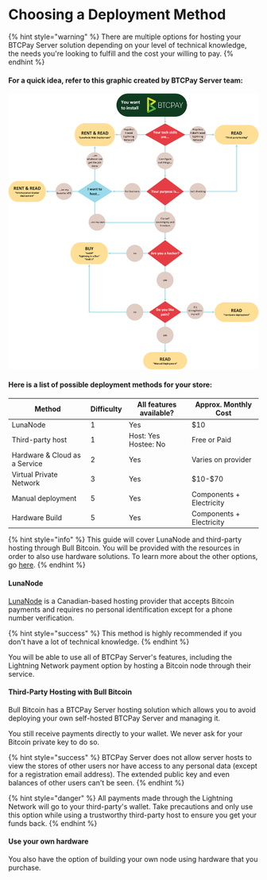 # Choosing a Deployment Method

{% hint style="warning" %}
There are multiple options for hosting your BTCPay Server solution depending on your level of technical knowledge, the needs you're looking to fulfill and the cost your willing to pay.
{% endhint %}

#### **For a quick idea, refer to this graphic created by BTCPay Server team:**

![](../../.gitbook/assets/DecisionDiagInstallBTCPayServer.381f8b42.png)

#### **Here is a list of possible deployment methods for your store:**

<table><thead><tr><th>Method</th><th data-type="rating" data-max="5">Difficulty</th><th>All features available?</th><th>Approx. Monthly Cost</th></tr></thead><tbody><tr><td>LunaNode</td><td>1</td><td>Yes</td><td>$10</td></tr><tr><td>Third-party host</td><td>1</td><td>Host: Yes<br>Hostee: No</td><td>Free or Paid</td></tr><tr><td>Hardware &#x26; Cloud as a Service</td><td>2</td><td>Yes</td><td>Varies on provider</td></tr><tr><td>Virtual Private Network</td><td>3</td><td>Yes</td><td>$10-$70</td></tr><tr><td>Manual deployment</td><td>5</td><td>Yes</td><td>Components + Electricity</td></tr><tr><td>Hardware Build</td><td>5</td><td>Yes</td><td>Components + Electricity</td></tr></tbody></table>

{% hint style="info" %}
This guide will cover LunaNode and third-party hosting through Bull Bitcoin. You will be provided with the resources in order to also use hardware solutions. To learn more about the other options, go [here](https://docs.btcpayserver.org/Deployment/).
{% endhint %}

#### **LunaNode**

[LunaNode](https://www.lunanode.com) is a Canadian-based hosting provider that accepts Bitcoin payments and requires no personal identification except for a phone number verification.

{% hint style="success" %}
This method is highly recommended if you don't have a lot of technical knowledge.
{% endhint %}

You will be able to use all of BTCPay Server's features, including the Lightning Network payment option by hosting a Bitcoin node through their service.&#x20;

#### **Third-Party Hosting with Bull Bitcoin**

Bull Bitcoin has a BTCPay Server hosting solution which allows you to avoid deploying your own self-hosted BTCPay Server and managing it.

You still receive payments directly to your wallet. We never ask for your Bitcoin private key to do so.

{% hint style="success" %}
BTCPay Server does not allow server hosts to view the stores of other users nor have access to any personal data (except for a registration email address). The extended public key and even balances of other users can't be seen.
{% endhint %}

{% hint style="danger" %}
All payments made through the Lightning Network will go to your third-party's wallet. Take precautions and only use this option while using a trustworthy third-party host to ensure you get your funds back.
{% endhint %}

#### **Use your own hardware**

You also have the option of building your own node using hardware that you purchase.&#x20;
